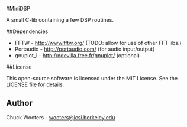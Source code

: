 #MiniDSP

A small C-lib containing a few  DSP routines.

##Dependencies

* FFTW - http://www.fftw.org/ (TODO: allow for use of other FFT libs.)
* Portaudio - http://portaudio.com/ (for audio input/output)
* gnuplot_i - http://ndevilla.free.fr/gnuplot/ (optional)

##License

This open-source software is licensed under the MIT License. See the
LICENSE file for details.

## Author
Chuck Wooters - <wooters@icsi.berkeley.edu>
